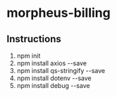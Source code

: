# morpheus-billing #

## Instructions ##
1. npm init
2. npm install axios --save
3. npm install qs-stringify --save
4. npm install dotenv --save
5. npm install debug --save